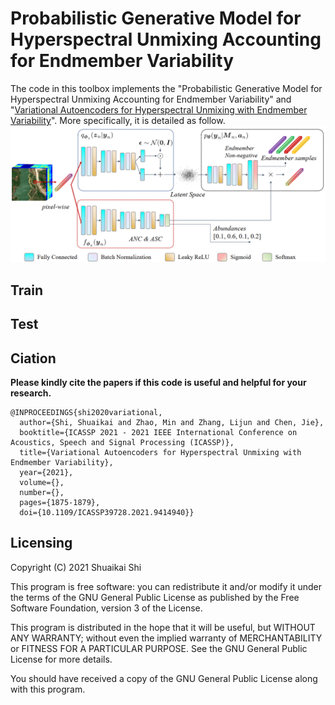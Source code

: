# Probabilistic Generative Model for Hyperspectral Unmixing Accounting for Endmember Variability

The code in this toolbox implements the "Probabilistic Generative Model for Hyperspectral Unmixing Accounting for Endmember Variability" and "[Variational Autoencoders for Hyperspectral Unmixing with Endmember Variability](https://ieeexplore.ieee.org/document/9414940)". More specifically, it is detailed as follow.
![](./fig/framework.png)



## Train
## Test

## Ciation
**Please kindly cite the papers if this code is useful and helpful for your research.**
```
@INPROCEEDINGS{shi2020variational,
  author={Shi, Shuaikai and Zhao, Min and Zhang, Lijun and Chen, Jie},
  booktitle={ICASSP 2021 - 2021 IEEE International Conference on Acoustics, Speech and Signal Processing (ICASSP)}, 
  title={Variational Autoencoders for Hyperspectral Unmixing with Endmember Variability}, 
  year={2021},
  volume={},
  number={},
  pages={1875-1879},
  doi={10.1109/ICASSP39728.2021.9414940}}
 ```
## Licensing
Copyright (C) 2021 Shuaikai Shi

This program is free software: you can redistribute it and/or modify it under the terms of the GNU General Public License as published by the Free Software Foundation, version 3 of the License.

This program is distributed in the hope that it will be useful, but WITHOUT ANY WARRANTY; without even the implied warranty of MERCHANTABILITY or FITNESS FOR A PARTICULAR PURPOSE. See the GNU General Public License for more details.

You should have received a copy of the GNU General Public License along with this program.
